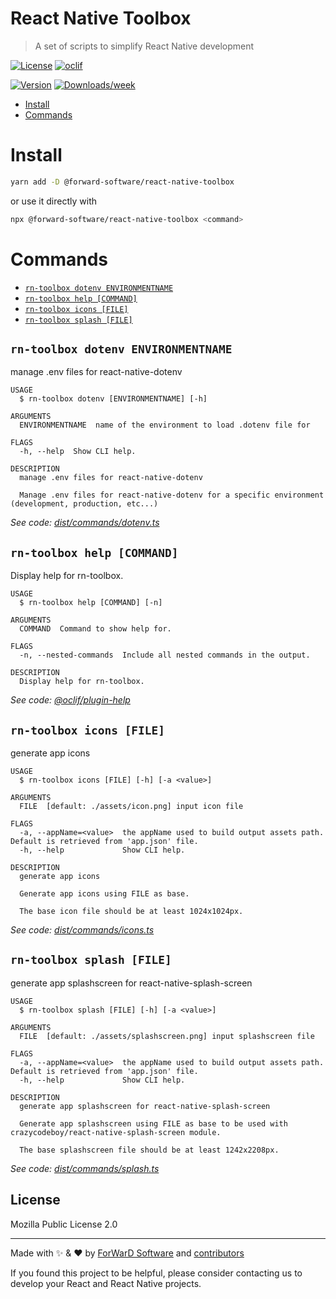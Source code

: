 React Native Toolbox
=====================

> A set of scripts to simplify React Native development

[![License](https://img.shields.io/npm/l/@forward-software/react-native-toolbox.svg)](https://github.com/Forward-Software/react-native-toolbox/blob/main/LICENSE) [![oclif](https://img.shields.io/badge/cli-oclif-brightgreen.svg)](https://oclif.io)

[![Version](https://img.shields.io/npm/v/@forward-software/react-native-toolbox.svg)](https://npmjs.org/package/@forward-software/react-native-toolbox) [![Downloads/week](https://img.shields.io/npm/dw/@forward-software/react-native-toolbox.svg)](https://npmjs.org/package/@forward-software/react-native-toolbox)

<!-- toc -->
* [Install](#install)
* [Commands](#commands)
<!-- tocstop -->

# Install

```bash
yarn add -D @forward-software/react-native-toolbox
```

or use it directly with

```bash
npx @forward-software/react-native-toolbox <command>
```

# Commands

<!-- commands -->
* [`rn-toolbox dotenv ENVIRONMENTNAME`](#rn-toolbox-dotenv-environmentname)
* [`rn-toolbox help [COMMAND]`](#rn-toolbox-help-command)
* [`rn-toolbox icons [FILE]`](#rn-toolbox-icons-file)
* [`rn-toolbox splash [FILE]`](#rn-toolbox-splash-file)

## `rn-toolbox dotenv ENVIRONMENTNAME`

manage .env files for react-native-dotenv

```
USAGE
  $ rn-toolbox dotenv [ENVIRONMENTNAME] [-h]

ARGUMENTS
  ENVIRONMENTNAME  name of the environment to load .dotenv file for

FLAGS
  -h, --help  Show CLI help.

DESCRIPTION
  manage .env files for react-native-dotenv

  Manage .env files for react-native-dotenv for a specific environment (development, production, etc...)
```

_See code: [dist/commands/dotenv.ts](https://github.com/forward-software/react-native-toolbox/blob/v3.0.0/dist/commands/dotenv.ts)_

## `rn-toolbox help [COMMAND]`

Display help for rn-toolbox.

```
USAGE
  $ rn-toolbox help [COMMAND] [-n]

ARGUMENTS
  COMMAND  Command to show help for.

FLAGS
  -n, --nested-commands  Include all nested commands in the output.

DESCRIPTION
  Display help for rn-toolbox.
```

_See code: [@oclif/plugin-help](https://github.com/oclif/plugin-help/blob/v5.1.12/src/commands/help.ts)_

## `rn-toolbox icons [FILE]`

generate app icons

```
USAGE
  $ rn-toolbox icons [FILE] [-h] [-a <value>]

ARGUMENTS
  FILE  [default: ./assets/icon.png] input icon file

FLAGS
  -a, --appName=<value>  the appName used to build output assets path. Default is retrieved from 'app.json' file.
  -h, --help             Show CLI help.

DESCRIPTION
  generate app icons

  Generate app icons using FILE as base.

  The base icon file should be at least 1024x1024px.
```

_See code: [dist/commands/icons.ts](https://github.com/forward-software/react-native-toolbox/blob/v3.0.0/dist/commands/icons.ts)_

## `rn-toolbox splash [FILE]`

generate app splashscreen for react-native-splash-screen

```
USAGE
  $ rn-toolbox splash [FILE] [-h] [-a <value>]

ARGUMENTS
  FILE  [default: ./assets/splashscreen.png] input splashscreen file

FLAGS
  -a, --appName=<value>  the appName used to build output assets path. Default is retrieved from 'app.json' file.
  -h, --help             Show CLI help.

DESCRIPTION
  generate app splashscreen for react-native-splash-screen

  Generate app splashscreen using FILE as base to be used with crazycodeboy/react-native-splash-screen module.

  The base splashscreen file should be at least 1242x2208px.
```

_See code: [dist/commands/splash.ts](https://github.com/forward-software/react-native-toolbox/blob/v3.0.0/dist/commands/splash.ts)_
<!-- commandsstop -->

## License

Mozilla Public License 2.0

---

Made with ✨ & ❤️ by [ForWarD Software](https://github.com/Forward-Software) and [contributors](https://github.com/Forward-Software/react-native-toolbox/graphs/contributors)

If you found this project to be helpful, please consider contacting us to develop your React and React Native projects.
